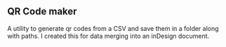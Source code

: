 
## QR Code maker

A utility to generate qr codes from a CSV and save them in a folder along with paths.
I created this for data merging into an inDesign document.